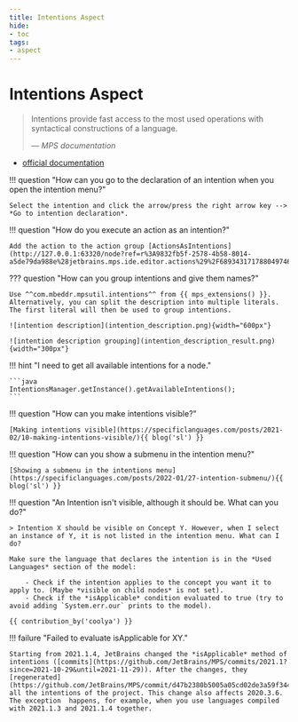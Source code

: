 ```yaml
---
title: Intentions Aspect
hide:
- toc
tags:
- aspect
---
```


# Intentions Aspect

>  Intentions provide fast access to the most used operations with syntactical constructions of a language.
>
> — <cite>MPS documentation</cite>

- [official documentation](https://www.jetbrains.com/help/mps/mps-intentions.html)

!!! question "How can you go to the declaration of an intention when you open the intention menu?"
    
    Select the intention and click the arrow/press the right arrow key --> *Go to intention declaration*.

!!! question "How do you execute an action as an intention?"

    Add the action to the action group [ActionsAsIntentions](http://127.0.0.1:63320/node?ref=r%3A9832fb5f-2578-4b58-8014-a5de79da988e%28jetbrains.mps.ide.editor.actions%29%2F6893431717880497466).

??? question "How can you group intentions and give them names?"

    Use ^^com.mbeddr.mpsutil.intentions^^ from {{ mps_extensions() }}. 
    Alternatively, you can split the description into multiple literals. The first literal will then be used to group intentions.

    ![intention description](intention_description.png){width="600px"}

    ![intention description grouping](intention_description_result.png){width="300px"}

!!! hint "I need to get all available intentions for a node."

    ```java
    IntentionsManager.getInstance().getAvailableIntentions();
    ```

!!! question "How can you make intentions visible?"
    
    [Making intentions visible](https://specificlanguages.com/posts/2021-02/10-making-intentions-visible/){{ blog('sl') }}

!!! question "How can you show a submenu in the intention menu?"
    
    [Showing a submenu in the intentions menu](https://specificlanguages.com/posts/2022-01/27-intention-submenu/){{ blog('sl') }}

!!! question "An Intention isn't visible, although it should be. What can you do?"

    > Intention X should be visible on Concept Y. However, when I select an instance of Y, it is not listed in the intention menu. What can I do?

    Make sure the language that declares the intention is in the *Used Languages* section of the model:

        - Check if the intention applies to the concept you want it to apply to. (Maybe *visible on child nodes* is not set).
        - Check if the *isApplicable* condition evaluated to true (try to avoid adding `System.err.our` prints to the model).

    {{ contribution_by('coolya') }}

!!! failure "Failed to evaluate isApplicable for XY."

    Starting from 2021.1.4, JetBrains changed the *isApplicable* method of intentions ([commits](https://github.com/JetBrains/MPS/commits/2021.1?since=2021-10-29&until=2021-11-29)). After the changes, they [regenerated](https://github.com/JetBrains/MPS/commit/d47b2380b5005a05cd02de3a59f34448daae18f6) all the intentions of the project. This change also affects 2020.3.6. The exception  happens, for example, when you use languages compiled with 2021.1.3 and 2021.1.4 together.